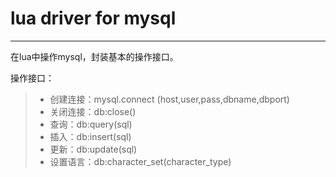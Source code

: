 # lua driver for mysql

------

在lua中操作mysql，封装基本的操作接口。

操作接口：

>* 创建连接：mysql.connect (host,user,pass,dbname,dbport)
>* 关闭连接：db:close()
>* 查询：db:query(sql)
>* 插入：db:insert(sql)
>* 更新：db:update(sql)
>* 设置语言：db:character_set(character_type)


